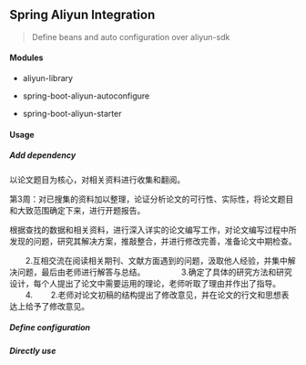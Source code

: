 ## Spring Aliyun Integration

> Define beans and auto configuration over aliyun-sdk



#### Modules

- aliyun-library

- spring-boot-aliyun-autoconfigure
- spring-boot-aliyun-starter



#### Usage

##### Add dependency

以论文题目为核心，对相关资料进行收集和翻阅。

第3周：对已搜集的资料加以整理，论证分析论文的可行性、实际性，将论文题目和大致范围确定下来，进行开题报告。

根据查找的数据和相关资料，进行深入详实的论文编写工作，对论文编写过程中所发现的问题，研究其解决方案，推敲整合，并进行修改完善，准备论文中期检查。


　　2.互相交流在阅读相关期刊、文献方面遇到的问题，汲取他人经验，并集中解决问题，最后由老师进行解答与总结。
　　
　　3.确定了具体的研究方法和研究设计，每个人提出了论文中需要运用的理论，老师听取了理由并作出了指导。
　　4.
　　2.老师对论文初稿的结构提出了修改意见，并在论文的行文和思想表达上给予了修改意见。
##### Define configuration



##### Directly use

